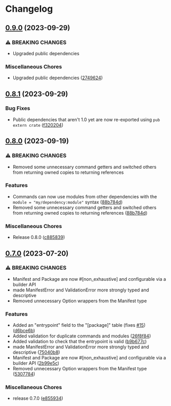 # Changelog

## [0.9.0](https://github.com/wasmerio/wasmer-toml/compare/wasmer-toml-v0.8.1...wasmer-toml-v0.9.0) (2023-09-29)


### ⚠ BREAKING CHANGES

* Upgraded public dependencies

### Miscellaneous Chores

* Upgraded public dependencies ([2749624](https://github.com/wasmerio/wasmer-toml/commit/2749624bb63bb8fe614eb26d0d871828cce49b14))

## [0.8.1](https://github.com/wasmerio/wasmer-toml/compare/wasmer-toml-v0.8.0...wasmer-toml-v0.8.1) (2023-09-29)


### Bug Fixes

* Public dependencies that aren't 1.0 yet are now re-exported using `pub extern crate` ([f320204](https://github.com/wasmerio/wasmer-toml/commit/f320204adc8cff1fa635b59e651adcdffff11702))

## [0.8.0](https://github.com/wasmerio/wasmer-toml/compare/wasmer-toml-v0.7.0...wasmer-toml-v0.8.0) (2023-09-19)


### ⚠ BREAKING CHANGES

* Removed some unnecessary command getters and switched others from returning owned copies to returning references

### Features

* Commands can now use modules from other dependencies with the `module = "my/dependency:module"` syntax ([88b784d](https://github.com/wasmerio/wasmer-toml/commit/88b784dc6ed5ddae6c2edc69c82c416be62cef35))
* Removed some unnecessary command getters and switched others from returning owned copies to returning references ([88b784d](https://github.com/wasmerio/wasmer-toml/commit/88b784dc6ed5ddae6c2edc69c82c416be62cef35))


### Miscellaneous Chores

* Release 0.8.0 ([c885839](https://github.com/wasmerio/wasmer-toml/commit/c8858399767cec116f8560a5e913bdfdf3e00771))

## [0.7.0](https://github.com/wasmerio/wasmer-toml/compare/wasmer-toml-v0.6.0...wasmer-toml-v0.7.0) (2023-07-20)


### ⚠ BREAKING CHANGES

* Manifest and Package are now #[non_exhaustive] and configurable via a builder API
* made ManifestError and ValidationError more strongly typed and descriptive
* Removed unnecessary Option wrappers from the Manifest type

### Features

* Added an "entrypoint" field to the "[package]" table (fixes [#15](https://github.com/wasmerio/wasmer-toml/issues/15)) ([d6bce6b](https://github.com/wasmerio/wasmer-toml/commit/d6bce6b620000dd156e3cc5a6aefa9c316c7c8ac))
* Added validation for duplicate commands and modules ([26f8f84](https://github.com/wasmerio/wasmer-toml/commit/26f8f84e168c01e30d5838b10b2eea10b457f57c))
* Added validation to check that the entrypoint is valid ([b9b677c](https://github.com/wasmerio/wasmer-toml/commit/b9b677cc461896cdc26246d32add2043b26ffd1e))
* made ManifestError and ValidationError more strongly typed and descriptive ([75040b8](https://github.com/wasmerio/wasmer-toml/commit/75040b8bb73a267024ae2f11aeda88387a56795e))
* Manifest and Package are now #[non_exhaustive] and configurable via a builder API ([2b99e5c](https://github.com/wasmerio/wasmer-toml/commit/2b99e5cc8a1f9c1e6aa1a9e6d9da05ca6a5cd998))
* Removed unnecessary Option wrappers from the Manifest type ([5307784](https://github.com/wasmerio/wasmer-toml/commit/53077842114d39b0d1ce8277c4158f669e641545))


### Miscellaneous Chores

* release 0.7.0 ([e855934](https://github.com/wasmerio/wasmer-toml/commit/e85593437f3d862b06659b105528199fbfcb1cbf))
